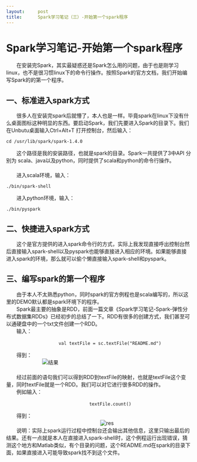 ```yaml
---
layout:     post
title:      Spark学习笔记（三）-开始第一个spark程序
---
```

<div id="article_content" class="article_content clearfix csdn-tracking-statistics" data-pid="blog" data-mod="popu_307" data-dsm="post">
								            <div id="content_views" class="markdown_views prism-atom-one-dark">
							<!-- flowchart 箭头图标 勿删 -->
							<svg xmlns="http://www.w3.org/2000/svg" style="display: none;"><path stroke-linecap="round" d="M5,0 0,2.5 5,5z" id="raphael-marker-block" style="-webkit-tap-highlight-color: rgba(0, 0, 0, 0);"></path></svg>
							<h1 id="spark学习笔记-开始第一个spark程序">Spark学习笔记-开始第一个spark程序</h1>

<p>　　在安装完Spark，其实最疑惑还是Spark怎么用的问题，由于也是刚学习linux，也不是很习惯linux下的命令行操作。按照Spark的官方文档，我们开始编写Spark的的第一个程序。</p>



<h2 id="一标准进入spark方式">一、标准进入spark方式</h2>

<p>　　很多人在安装完spark后就懵了，本人也是一样。毕竟spark在linux下没有什么桌面图标这种明显的东西。要启动Spark，我们先要进入Spark的目录下。我们在Unbutu桌面输入Ctrl+Alt+T 打开控制台，然后输入：</p>



<pre class="prettyprint"><code class=" hljs bash"><span class="hljs-built_in">cd</span> /usr/lib/spark/spark-<span class="hljs-number">1.4</span>.<span class="hljs-number">0</span></code></pre>

<p>　　这个路径是我的安装路径，也就是spark的目录。Spark一共提供了3中API 分别为 scala、java以及python，同时提供了scala和python的命令行操作。 <br>
　　 <br>
　　进入scala环境，输入：</p>



<pre class="prettyprint"><code class="language-ruby hljs ">./bin/spark-shell</code></pre>

<p>　　进入python环境，输入：</p>



<pre class="prettyprint"><code class="language-ruby hljs ">./bin/pyspark</code></pre>



<h2 id="二快捷进入spark方式">二、快捷进入spark方式</h2>

<p>　　这个是官方提供的进入spark命令行的方式，实际上我发现直接呼出控制台然后直接输入spark-shell以及pyspark也能够直接进入相应的环境。如果能够直接进入spark的环境，那么就可以偷个懒直接输入spark-shell和pyspark。</p>



<h2 id="三编写spark的第一个程序">三、编写spark的第一个程序</h2>

<p>　　由于本人不太熟悉python，同时spark的官方例程也是scala编写的，所以这里的DEMO默认都是spark环境下的程序。 <br>
　　Spark最主要的抽象是RDD，前面一篇文章《Spark学习笔记-Spark-弹性分布式数据集RDDs》已经初步的总结了一下。RDD有很多的创建方式，我们甚至可以通硬盘中的一个txt文件创建一个RDD。 <br>
　　输入：</p>



<pre class="prettyprint"><code class=" hljs fsharp">　　　　　　　　　　　　<span class="hljs-keyword">val</span> textFile = sc.textFile(<span class="hljs-string">"README.md"</span>)</code></pre>

<p>　　得到： <br>
　　　　　　　<img src="https://img-blog.csdn.net/20160918165215208" alt="结果" title=""> <br>
　　 <br>
　　经过前面的语句我们可以得到RDD到textFile的映射，也就是textFile这个变量，同时textFile就是一个RDD。我们可以对它进行很多RDD的操作。 <br>
　　例如输入：</p>



<pre class="prettyprint"><code class=" hljs axapta">　　　　　　　　　　　　　　　　　　　textFile.<span class="hljs-keyword">count</span>()</code></pre>

<p>　　得到： <br>
　　　　　　　　　　　　　　　　　　           <img src="https://img-blog.csdn.net/20160918165528413" alt="res" title=""> <br>
　　说明：实际上spark运行过程中控制台还会输出其他信息，这里只输出最后的结果。还有一点就是本人在直接进入spark-shell时，这个例程运行出现错误，猜测这个地方和Matlab类似，有个目录的问题，这个README.md在spark的目录下面，如果直接进入可能导致spark找不到这个文件。</p>            </div>
						<link href="https://csdnimg.cn/release/phoenix/mdeditor/markdown_views-9e5741c4b9.css" rel="stylesheet">
                </div>